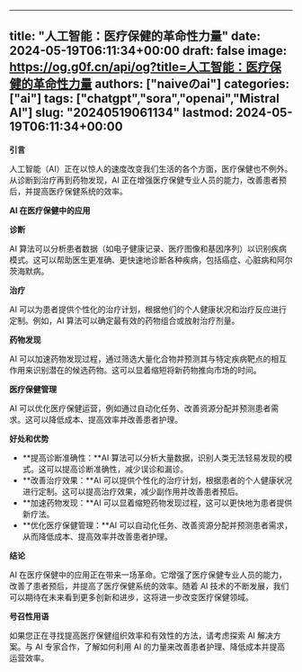 
---
title: "人工智能：医疗保健的革命性力量"
date: 2024-05-19T06:11:34+00:00
draft: false
image: https://og.g0f.cn/api/og?title=人工智能：医疗保健的革命性力量
authors: ["naiveのai"]
categories: ["ai"]
tags: ["chatgpt","sora","openai","Mistral AI"]
slug: "20240519061134"
lastmod: 2024-05-19T06:11:34+00:00
---
**引言**

人工智能（AI）正在以惊人的速度改变我们生活的各个方面，医疗保健也不例外。从诊断到治疗再到药物发现，AI 正在增强医疗保健专业人员的能力，改善患者预后，并提高医疗保健系统的效率。

**AI 在医疗保健中的应用**

**诊断**

AI 算法可以分析患者数据（如电子健康记录、医疗图像和基因序列）以识别疾病模式。这可以帮助医生更准确、更快速地诊断各种疾病，包括癌症、心脏病和阿尔茨海默病。

**治疗**

AI 可以为患者提供个性化的治疗计划，根据他们的个人健康状况和治疗反应进行定制。例如，AI 算法可以确定最有效的药物组合或放射治疗剂量。

**药物发现**

AI 可以加速药物发现过程，通过筛选大量化合物并预测其与特定疾病靶点的相互作用来识别潜在的候选药物。这可以显着缩短将新药物推向市场的时间。

**医疗保健管理**

AI 可以优化医疗保健运营，例如通过自动化任务、改善资源分配并预测患者需求。这可以降低成本、提高效率并改善患者护理。

**好处和优势**

* **提高诊断准确性：**AI 算法可以分析大量数据，识别人类无法轻易发现的模式。这可以提高诊断准确性，减少误诊和漏诊。
* **改善治疗效果：**AI 可以提供个性化的治疗计划，根据患者的个人健康状况进行定制。这可以提高治疗效果，减少副作用并改善患者预后。
* **加速药物发现：**AI 可以显着缩短药物发现过程，这可以更快地为患者提供新疗法。
* **优化医疗保健管理：**AI 可以自动化任务、改善资源分配并预测患者需求，从而降低成本、提高效率并改善患者护理。

**结论**

AI 在医疗保健中的应用正在带来一场革命。它增强了医疗保健专业人员的能力，改善了患者预后，并提高了医疗保健系统的效率。随着 AI 技术的不断发展，我们可以期待在未来看到更多创新和进步，这将进一步改变医疗保健领域。

**号召性用语**

如果您正在寻找提高医疗保健组织效率和有效性的方法，请考虑探索 AI 解决方案。与 AI 专家合作，了解如何利用 AI 的力量来改善患者护理、降低成本并提高运营效率。